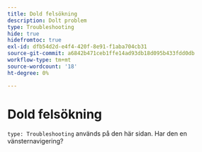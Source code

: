 ```yaml
---
title: Dold felsökning
description: Dolt problem
type: Troubleshooting
hide: true
hidefromtoc: true
exl-id: dfb54d2d-e4f4-420f-8e91-f1aba704cb31
source-git-commit: a6842b471ceb1ffe14ad93db18d095b433fdd0db
workflow-type: tm+mt
source-wordcount: '18'
ht-degree: 0%

---
```


# Dold felsökning

`type: Troubleshooting` används på den här sidan. Har den en vänsternavigering?
